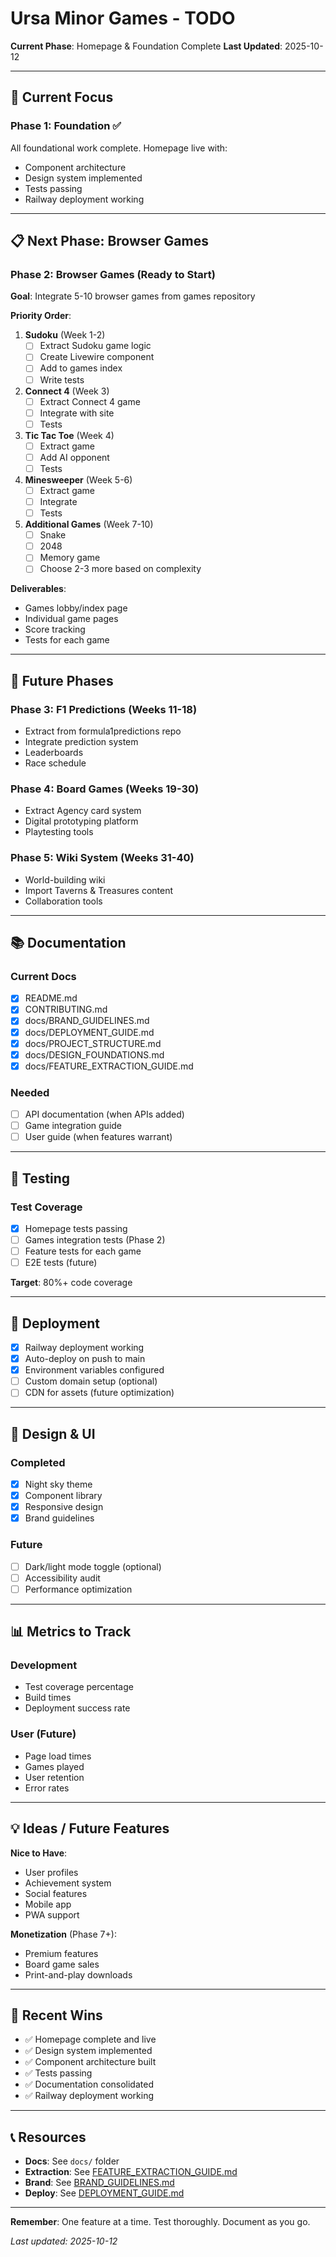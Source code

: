 # Ursa Minor Games - TODO

**Current Phase**: Homepage & Foundation Complete
**Last Updated**: 2025-10-12

---

## 🎯 Current Focus

### Phase 1: Foundation ✅

All foundational work complete. Homepage live with:
- Component architecture
- Design system implemented
- Tests passing
- Railway deployment working

---

## 📋 Next Phase: Browser Games

### Phase 2: Browser Games (Ready to Start)

**Goal**: Integrate 5-10 browser games from games repository

**Priority Order**:

1. **Sudoku** (Week 1-2)
   - [ ] Extract Sudoku game logic
   - [ ] Create Livewire component
   - [ ] Add to games index
   - [ ] Write tests

2. **Connect 4** (Week 3)
   - [ ] Extract Connect 4 game
   - [ ] Integrate with site
   - [ ] Tests

3. **Tic Tac Toe** (Week 4)
   - [ ] Extract game
   - [ ] Add AI opponent
   - [ ] Tests

4. **Minesweeper** (Week 5-6)
   - [ ] Extract game
   - [ ] Integrate
   - [ ] Tests

5. **Additional Games** (Week 7-10)
   - [ ] Snake
   - [ ] 2048
   - [ ] Memory game
   - [ ] Choose 2-3 more based on complexity

**Deliverables**:
- Games lobby/index page
- Individual game pages
- Score tracking
- Tests for each game

---

## 🔮 Future Phases

### Phase 3: F1 Predictions (Weeks 11-18)
- Extract from formula1predictions repo
- Integrate prediction system
- Leaderboards
- Race schedule

### Phase 4: Board Games (Weeks 19-30)
- Extract Agency card system
- Digital prototyping platform
- Playtesting tools

### Phase 5: Wiki System (Weeks 31-40)
- World-building wiki
- Import Taverns & Treasures content
- Collaboration tools

---

## 📚 Documentation

### Current Docs
- [x] README.md
- [x] CONTRIBUTING.md
- [x] docs/BRAND_GUIDELINES.md
- [x] docs/DEPLOYMENT_GUIDE.md
- [x] docs/PROJECT_STRUCTURE.md
- [x] docs/DESIGN_FOUNDATIONS.md
- [x] docs/FEATURE_EXTRACTION_GUIDE.md

### Needed
- [ ] API documentation (when APIs added)
- [ ] Game integration guide
- [ ] User guide (when features warrant)

---

## 🧪 Testing

### Test Coverage
- [x] Homepage tests passing
- [ ] Games integration tests (Phase 2)
- [ ] Feature tests for each game
- [ ] E2E tests (future)

**Target**: 80%+ code coverage

---

## 🚀 Deployment

- [x] Railway deployment working
- [x] Auto-deploy on push to main
- [x] Environment variables configured
- [ ] Custom domain setup (optional)
- [ ] CDN for assets (future optimization)

---

## 🎨 Design & UI

### Completed
- [x] Night sky theme
- [x] Component library
- [x] Responsive design
- [x] Brand guidelines

### Future
- [ ] Dark/light mode toggle (optional)
- [ ] Accessibility audit
- [ ] Performance optimization

---

## 📊 Metrics to Track

### Development
- Test coverage percentage
- Build times
- Deployment success rate

### User (Future)
- Page load times
- Games played
- User retention
- Error rates

---

## 💡 Ideas / Future Features

**Nice to Have**:
- User profiles
- Achievement system
- Social features
- Mobile app
- PWA support

**Monetization** (Phase 7+):
- Premium features
- Board game sales
- Print-and-play downloads

---

## 🎉 Recent Wins

- ✅ Homepage complete and live
- ✅ Design system implemented
- ✅ Component architecture built
- ✅ Tests passing
- ✅ Documentation consolidated
- ✅ Railway deployment working

---

## 📞 Resources

- **Docs**: See `docs/` folder
- **Extraction**: See [FEATURE_EXTRACTION_GUIDE.md](FEATURE_EXTRACTION_GUIDE.md)
- **Brand**: See [BRAND_GUIDELINES.md](BRAND_GUIDELINES.md)
- **Deploy**: See [DEPLOYMENT_GUIDE.md](DEPLOYMENT_GUIDE.md)

---

**Remember**: One feature at a time. Test thoroughly. Document as you go.

*Last updated: 2025-10-12*

